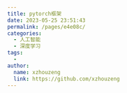 ```yaml
---
title: pytorch框架
date: 2023-05-25 23:51:43
permalink: /pages/e4e08c/
categories:
  - 人工智能
  - 深度学习
tags:
  - 
author: 
  name: xzhouzeng
  link: https://github.com/xzhouzeng
---
```

